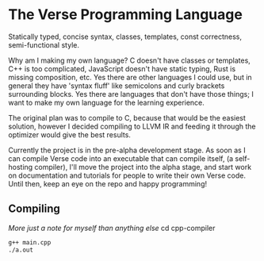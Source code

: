 # The Verse Programming Language

Statically typed, concise syntax, classes, templates, const correctness, semi-functional style.

Why am I making my own language?
	C doesn't have classes or templates, C++ is too complicated, JavaScript doesn't have static typing, Rust is missing composition, etc.
	Yes there are other languages I could use, but in general they have 'syntax fluff' like semicolons and curly brackets surrounding blocks.
	Yes there are languages that don't have those things; I want to make my own language for the learning experience.

The original plan was to compile to C, because that would be the easiest solution, however I decided compiling to LLVM IR and feeding it through the optimizer would give the best results.

Currently the project is in the pre-alpha development stage.
As soon as I can compile Verse code into an executable that can compile itself, (a self-hosting compiler), I'll move the project into the alpha stage, and start work on documentation and tutorials for people to write their own Verse code.
Until then, keep an eye on the repo and happy programming!

## Compiling
*More just a note for myself than anything else*
cd cpp-compiler
```bash
g++ main.cpp
./a.out
```
